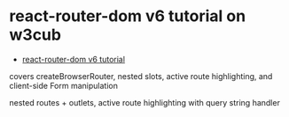 # react-router-dom v6 tutorial on w3cub

- [react-router-dom v6 tutorial](https://docs.w3cub.com/react_router/start/tutorial)

covers createBrowserRouter, nested slots, active route highlighting, and client-side Form manipulation


nested routes + outlets, active route highlighting with query string handler
